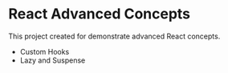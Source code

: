 # React Advanced Concepts

This project created for demonstrate advanced React concepts.

- Custom Hooks
- Lazy and Suspense
